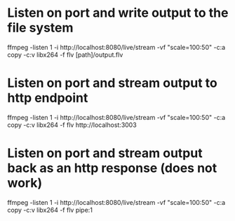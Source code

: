 # Listen on port and write output to the file system
ffmpeg -listen 1 -i http://localhost:8080/live/stream -vf "scale=100:50" -c:a copy -c:v libx264 -f flv [path]/output.flv

# Listen on port and stream output to http endpoint
ffmpeg -listen 1 -i http://localhost:8080/live/stream -vf "scale=100:50" -c:a copy -c:v libx264 -f flv http://localhost:3003

# Listen on port and stream output back as an http response (does not work)
ffmpeg -listen 1 -i http://localhost:8080/live/stream -vf "scale=100:50" -c:a copy -c:v libx264 -f flv pipe:1
